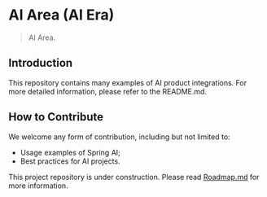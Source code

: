 # AI Area (AI Era)

> AI Area.

## Introduction

This repository contains many examples of AI product integrations.
For more detailed information, please refer to the README.md.

## How to Contribute

We welcome any form of contribution, including but not limited to:

- Usage examples of Spring AI;
- Best practices for AI projects.

This project repository is under construction. Please read [Roadmap.md](./Roadmap-zh.md) for more information.
